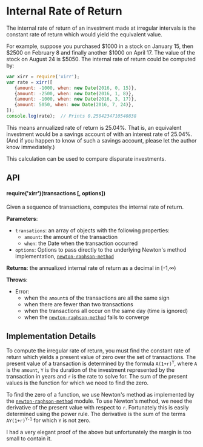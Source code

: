 # Internal Rate of Return

The internal rate of return of an investment made at irregular intervals is the constant rate of return which would yield the equivalent value.

For example, suppose you purchased $1000 in a stock on January 15, then $2500 on February 8 and finally another $1000 on April 17.  The value of the stock on August 24 is $5050.  The internal rate of return could be computed by:

```` javascript
var xirr = require('xirr');
var rate = xirr([
   {amount: -1000, when: new Date(2016, 0, 15)},
   {amount: -2500, when: new Date(2016, 1, 8)},
   {amount: -1000, when: new Date(2016, 3, 17)},
   {amount: 5050, when: new Date(2016, 7, 24)},
]);
console.log(rate);  // Prints 0.2504234710540838
````

This means annualized rate of return is 25.04%.  That is, an equivalent investment would be a savings account of with an interest rate of 25.04%.  (And if you happen to know of such a savings account, please let the author know immediately.)

This calculation can be used to compare disparate investments.

## API

#### require('xirr')(transactions [, options])

Given a sequence of transactions, computes the internal rate of return.

**Parameters**:
- `transations`: an array of objects with the following properties:
  - `amount`: the amount of the transaction
  - `when`: the Date when the transaction occurred
- `options`: Options to pass directly to the underlying Newton's method implementation, [`newton-raphson-method`](https://github.com/scijs/newton-raphson-method)

**Returns**: the annualized internal rate of return as a decimal in [-1,∞)

**Throws**:
- Error:
  - when the `amount`s of the transactions are all the same sign
  - when there are fewer than two transactions
  - when the transactions all occur on the same day (time is ignored)
  - when the [`newton-raphson-method`](https://github.com/scijs/newton-raphson-method) fails to converge

## Implementation Details

To compute the irregular rate of return, you must find the constant rate of return which yields a present value of zero over the set of transactions.  The present value of a transaction is determined by the formula <code>A(1+r)<sup>Y</sup></code>, where `A` is the `amount`, `Y` is the duration of the investment represented by the transaction in years and  `r` is the rate to solve for.  The sum of the present values is the function for which we need to find the zero.

To find the zero of a function, we use Newton's method as implemented by the [`newton-raphson-method`](https://github.com/scijs/newton-raphson-method) module.  To use Newton's method, we need the derivative of the present value with respect to `r`. Fortunately this is easily determined using the power rule.  The derivative is the sum of the terms <code>AY(1+r)<sup>Y-1</sup></code> for which `Y` is not zero.

I had a very elegant proof of the above but unfortunately the margin is too small to contain it.

